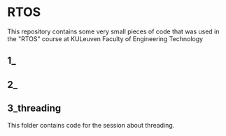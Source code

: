 # RTOS
This repository contains some very small pieces of code that was used in the "RTOS" course at KULeuven Faculty of Engineering Technology

## 1_

## 2_

## 3_threading
This folder contains code for the session about threading.


